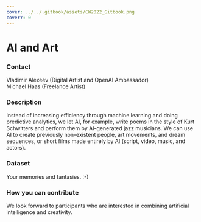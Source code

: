```yaml
---
cover: ../../.gitbook/assets/CW2022_Gitbook.png
coverY: 0
---
```


# AI and Art

### Contact

Vladimir Alexeev (Digital Artist and OpenAI Ambassador)\
Michael Haas (Freelance Artist)

### Description

Instead of increasing efficiency through machine learning and doing predictive analytics, we let AI, for example, write poems in the style of Kurt Schwitters and perform them by AI-generated jazz musicians. We can use AI to create previously non-existent people, art movements, and dream sequences, or short films made entirely by AI (script, video, music, and actors).

### Dataset

Your memories and fantasies. :-)

### How you can contribute

We look forward to participants who are interested in combining artificial intelligence and creativity.

